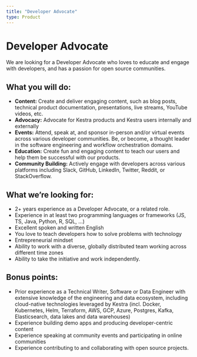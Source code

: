 ```yaml
---
title: "Developer Advocate"
type: Product
---
```


# Developer Advocate

We are looking for a Developer Advocate who loves to educate and engage with developers, and has a passion for open source communities.

## What you will do:

- **Content:** Create and deliver engaging content, such as blog posts, technical product documentation, presentations, live streams, YouTube videos, etc.
- **Advocacy:** Advocate for Kestra products and Kestra users internally and externally
- **Events:** Attend, speak at, and sponsor in-person and/or virtual events across various developer communities. Be, or become, a thought leader in the software engineering and workflow orchestration domains.
- **Education:** Create fun and engaging content to teach our users and help them be successful with our products.
- **Community Building:** Actively engage with developers across various platforms including Slack, GitHub, LinkedIn, Twitter, Reddit, or StackOverflow.

## What we’re looking for:

- 2+ years experience as a Developer Advocate, or a related role.
- Experience in at least two programming languages or frameworks (JS, TS, Java, Python, R, SQL, …)
- Excellent spoken and written English
- You love to teach developers how to solve problems with technology
- Entrepreneurial mindset
- Ability to work with a diverse, globally distributed team working across different time zones
- Ability to take the initiative and work independently.

## Bonus points:

- Prior experience as a Technical Writer, Software or Data Engineer with extensive knowledge of the engineering and data ecosystem, including cloud-native technologies leveraged by Kestra (incl. Docker, Kubernetes, Helm, Terraform, AWS, GCP, Azure, Postgres, Kafka, Elasticsearch, data lakes and data warehouses)
- Experience building demo apps and producing developer-centric content
- Experience speaking at community events and participating in online communities
- Experience contributing to and collaborating with open source projects.

